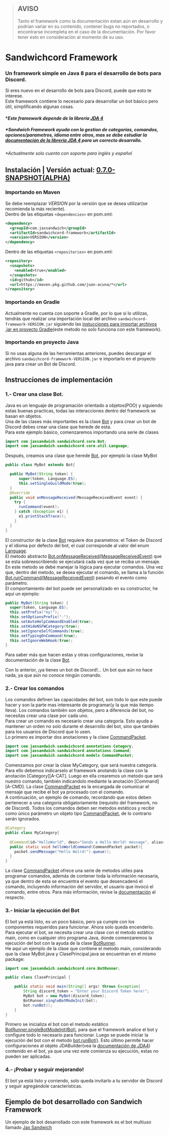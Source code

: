 [framework]:http://jaxsandwich.com/sandwichcord/latest
[actual]:http://jaxsandwich.com/sandwichcord/v0.7.0/javadoc/
[web-jax]:http://jaxsandwich.com/
[jda]:https://ci.dv8tion.net/job/JDA/javadoc/
[gradle]:http://jaxsandwich.com/sandwichcord#instalacion-gradle

[BOT]:http://jaxsandwich.com/sandwichcord/latest?q=/javadoc/com/jaxsandwich/sandwichcord/core/Bot.html
[BOTRUNNER]:http://jaxsandwich.com/sandwichcord/latest?q=/javadoc/com/jaxsandwich/sandwichcord/core/BotRunner.html
[COMMANDPACKET]:http://jaxsandwich.com/sandwichcord/latest?q=/javadoc/com/jaxsandwich/sandwichcord/models/CommandPacket.html
[MSG-RECEIVED]:http://jaxsandwich.com/sandwichcord/latest?q=/javadoc/com/jaxsandwich/sandwichcord/core/Bot.html#onMessageReceived(net.dv8tion.jda.api.events.message.MessageReceivedEvent)
[RUN-CMD]:http://jaxsandwich.com/sandwichcord/latest?q=/javadoc/com/jaxsandwich/sandwichcord/core/Bot.html#runCommand(net.dv8tion.jda.api.events.message.MessageReceivedEvent)
[RUN-BOT]:http://jaxsandwich.com/sandwichcord/latest?q=/javadoc/com/jaxsandwich/sandwichcord/core/Bot.html#runBot()
[LANG]:http://jaxsandwich.com/sandwichcord/latest?q=/javadoc/com/jaxsandwich/sandwichcord/core/util/Language.html
[INIT-BOT]:http://jaxsandwich.com/sandwichcord/latest?q=/javadoc/com/jaxsandwich/sandwichcord/core/BotRunner.html#singleBotModeInit(com.jaxsandwich.sandwichcord.core.Bot)

> ## AVISO
> Tanto el framework como la documentación estan aún en desarrollo y podrían variar en su contenido, contener bugs no reportados, o encontrarse incompleta en el caso de la documentación. Por favor tener esto en consideración al momento de su uso.

# Sandwichcord Framework
### Un framework simple en Java 8 para el desarrollo de bots para Discord.

Si eres nuevo en el desarrollo de bots para Discord, puede que esto te interese.  
Este framework contiene lo necesario para desarrollar un bot básico pero útil, simplificando algunas cosas.

#### **Este framework depende de la librería [JDA 4][jda]*
##### **Sandwich Framework ayuda con la gestion de categorias, comandos, opciones/parametros, idioma entre otros, mas se debe estudiar la [documentación de la librería JDA 4][jda] para un correcto desarrollo.*
###### **Actualmente solo cuenta con soporte para inglés y español*

## Instalación | Versión actual: [0.7.0-SNAPSHOT(ALPHA)][actual]
### Importando en Maven
Se debe reemplazar *VERSION* por la versión que se desea utilizar(se recomienda la más reciente).  
Dentro de las etiquetas ```<dependencies>``` en pom.xml:
```xml
<dependency>
  <groupId>com.jaxsandwich</groupId>
  <artifactId>sandwichcord-framework</artifactId>
  <version>VERSION</version>
</dependency>
```
Dentro de las etiquetas ```<repositories>``` en pom.xml:  
```xml
<repository>
  <snapshots>
    <enabled>true</enabled>
  </snapshots>
  <id>github</id>
  <url>https://maven.pkg.github.com/juan-acuna/*</url>
</repository>
```
### Importando en Gradle
Actualmente no cuenta con soporte a Gradle, por lo que si lo utilizas, tendrás que realizar una importación local del archivo `sandwichcord-framework-VERSION.jar` siguiendo las [instucciones para importar archivos .jar en proyecto Gradle][gradle](este metodo no solo funciona con este framework).
  
### Importando en proyecto Java 
Si no usas alguna de las herramientas anteriores, puedes descargar el archivo `sandwichcord-framework-VERSION.jar` e importarlo en el proyecto java para crear un Bot de Discord.

## Instrucciones de implementación
  
### 1.- Crear una clase Bot.
Java es un lenguaje de programación orientado a objetos(POO) y siguiendo estas buenas practicas, todas las interacciones dentro del framework se basan en objetos.  
Una de las clases más importantes es la clase [Bot][BOT] y para crear un bot de Discord debes crear una clase que herede de esta.  
Para este ejemplo básico, comenzaremos importando una serie de clases
```java
import com.jaxsandwich.sandwichcord.core.Bot;
import com.jaxsandwich.sandwichcord.core.util.Language;
```
Después, creamos una clase que herede [Bot][BOT], por ejemplo la clase MyBot
```java
public class MyBot extends Bot{

  public MyBot(String token) {
      super(token, Language.ES);
      this.setSingleGuildMode(true);
  }
  @Override
  public void onMessageReceived(MessageReceivedEvent event) {
    try {
      runCommand(event);
    } catch (Exception e1) {
      e1.printStackTrace();
    }
  }
}
```
El constructor de la clase [Bot][BOT] requiere dos parametros: el Token de Discord y el idioma por defecto del bot, el cual corresponde al valor del enum [Language][LANG].   
El metodo abstracto [Bot.onMessageReceived(MessageReceivedEvent)][MSG-RECEIVED] que se esta sobreescribiendo se ejecutará cada vez que se reciba un mensaje. En este metodo se debe manejar la lógica para ejecutar comandos. Una vez que, dentro del metodo, se desea ejecutar el comando, se llama a la función [Bot.runCommand(MessageReceivedEvent)][RUN-CMD] pasando el evento como parámetro.  
El comportamiento del bot puede ser personalizado en su constructor, he aquí un ejemplo:
```java
public MyBot(String token) {
  super(token, Language.ES);
  this.setPrefix("my!");
  this.setOptionsPrefix("-");
  this.setAutoHelpCommandEnabled(true);
  this.setHideNSFWCategory(true);
  this.setIgnoreSelfCommands(true);
  this.setTypingOnCommand(true);
  this.setIgnoreWebHook(true);
}
```
Para saber más que hacen estas y otras configuraciones, revise la documentación de la clase [Bot][BOT].  
  
Con lo anterior, ¡ya tienes un bot de Discord!... Un bot que aún no hace nada, ya que aún no conoce ningún comando.
  
### 2.- Crear los comandos
Los comandos definen las capacidades del bot, son todo lo que este puede hacer y son la parte mas interesante de programar(y la que más tiempo lleva). Los comandos también son objetos, pero a diferencia del bot, no necesitas crear una clase por cada uno.  
Para crear un comando es necesario crear una categoría. Esto ayuda a mantener un orden no solo durante el desarrollo del bot, sino que también para los usuarios de Discord que lo usen.  
Lo primero es importar dos anotaciones y la clase [CommandPacket][COMMANDPACKET].  
```java
import com.jaxsandwich.sandwichcord.annotations.Category;
import com.jaxsandwich.sandwichcord.annotations.Command;
import com.jaxsandwich.sandwichcord.models.CommandPacket;
```
Comenzamos por crear la clase MyCategory, que será nuestra categoría. Para ello debemos indicarselo al framework anotando la clase con la anotación [Category][A-CAT]. Luego en ella crearemos un metodo que será nuestro comando, también indicandolo mediante la anotación [Command][A-CMD].
La clase [CommandPacket][COMMANDPACKET] es la encargada de comunicar el mensaje que recibe el bot ya procesado con el comando.  
A continuación, un ejemplo de comando, recordando que estos deben pertenecer a una categoría obligatoriamente (requisito del framework, no de Discord). Todos los comandos deben ser metodos estáticos y recibir como único parámetro un objeto tipo [CommandPacket][COMMANDPACKET], de lo contrario serán ignorados.
```java
@Category
public class MyCategory{
  
  @Command(id="HelloWorld", desc="Sends a Hello World! message", alias={"hw","hello"})
  public static void helloWorldCommand(CommandPacket packet){
    packet.sendMessage("Hello Wolrd!").queue();
  }
}
```
La clase [CommandPacket][COMMANDPACKET] ofrece una serie de metodos utiles para programar comandos, además de contener toda la información necesaria, ya que dentro de esta se encuentra el evento que desencadenó el comando, incluyendo información del servidor, el usuario que invocó el comando, entre otros.
Para más información, revise la [documentación][framework] al respecto.
  
### 3.- Iniciar la ejecución del Bot
El bot ya está listo, es un poco básico, pero ya cumple con los componentes requeridos para funcionar. Ahora solo queda encenderlo.  
Para ejecutar el bot, se necesita crear una clase con el metodo estático main, como en cualquier otro programa Java, donde comenzaremos la ejecución del bot con la ayuda de la clase [BotRunner][BOTRUNNER].  
He aquí un ejemplo de la clase que contiene el metodo main, considerando que la clase MyBot.java y ClasePrincipal.java se encuentran en el mismo package:
```java
import com.jaxsandwich.sandwichcord.core.BotRunner;

public class ClasePrincipal {

	public static void main(String[] args) throws Exception{
		String discord_token = "Enter your Discord Token here!";
		MyBot bot = new MyBot(discord_token);
		BotRunner.singleBotModeInit(bot);
		bot.runBot();
	}
}
```
Primero se inicializa el bot con el metodo estático [BotRunner.singleBotModeInit(Bot)][INIT-BOT], para que el framework analice el bot y configure todo lo necesario para funcionar. Luego se puede iniciar la ejecución del bot con el metodo [bot.runBot()][RUN-BOT]. Esto último permite hacer configuraciones al objeto JDABuilder(vea la [documentación de JDA4][jda]) contenido en el bot, ya que una vez este comienza su ejecución, estas no pueden ser aplicadas.  
  
### 4.- ¡Probar y seguir mejorando!
El bot ya está listo y corriendo, solo queda invitarlo a tu servidor de Discord y seguir agregándole características.


## Ejemplo de bot desarrollado con Sandwich Framework
Un ejemplo de bot desarrollado con este framework es el bot multiuso llamado [Jax Sandwich](https://github.com/Juan-Acuna/jax-sndwch-bot)